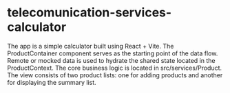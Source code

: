 # telecomunication-services-calculator

The app is a simple calculator built using React + Vite. The ProductContainer component serves as the starting point of the data flow. 
Remote or mocked data is used to hydrate the shared state located in the ProductContext. 
The core business logic is located in src/services/Product. 
The view consists of two product lists: one for adding products and another for displaying the summary list.
